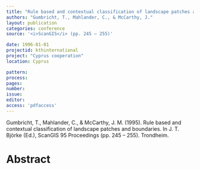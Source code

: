 ```yaml
---
title: "Rule based and contextual classification of landscape patches and boundaries."
authors: "Gumbricht, T., Mahlander, C., & McCarthy, J."
layout: publication
categories: conference
source: '<i>ScanGIS</i> (pp. 245 – 255)'

date: 1996-01-01
projectid: kthinternational
project: "Cyprus cooperation"
location: Cyprus

pattern:
process:
pages:
number:
issue:
editor:
access: 'pdfaccess'
---
```


Gumbricht, T., Mahlander, C., & McCarthy, J. M. (1995). Rule based and contextual classification of landscape patches and boundaries. In J. T. Björke (Ed.), ScanGIS  ́95 Proceedings (pp. 245 – 255). Trondheim.

<h1 class='foot-description'>Abstract</h1>
